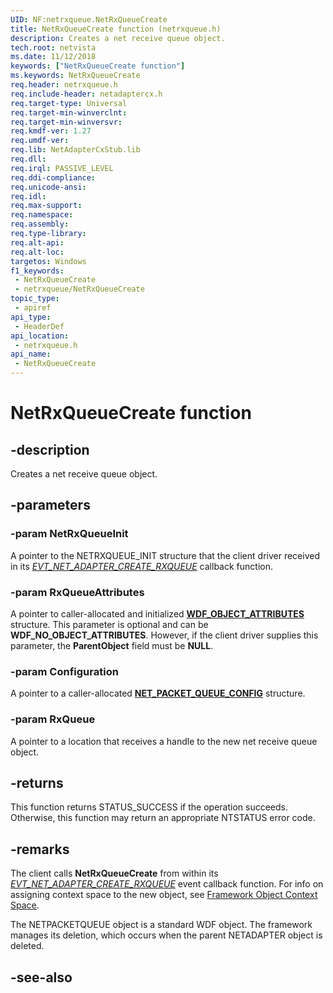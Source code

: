 ```yaml
---
UID: NF:netrxqueue.NetRxQueueCreate
title: NetRxQueueCreate function (netrxqueue.h)
description: Creates a net receive queue object.
tech.root: netvista
ms.date: 11/12/2018
keywords: ["NetRxQueueCreate function"]
ms.keywords: NetRxQueueCreate
req.header: netrxqueue.h
req.include-header: netadaptercx.h
req.target-type: Universal
req.target-min-winverclnt: 
req.target-min-winversvr: 
req.kmdf-ver: 1.27
req.umdf-ver: 
req.lib: NetAdapterCxStub.lib
req.dll: 
req.irql: PASSIVE_LEVEL
req.ddi-compliance: 
req.unicode-ansi: 
req.idl: 
req.max-support: 
req.namespace: 
req.assembly: 
req.type-library: 
req.alt-api: 
req.alt-loc: 
targetos: Windows
f1_keywords:
 - NetRxQueueCreate
 - netrxqueue/NetRxQueueCreate
topic_type:
 - apiref
api_type:
 - HeaderDef
api_location:
 - netrxqueue.h
api_name:
 - NetRxQueueCreate
---
```


# NetRxQueueCreate function


## -description

Creates a net receive queue object.

## -parameters

### -param NetRxQueueInit

A pointer to the NETRXQUEUE_INIT structure that the client driver received in its *[EVT_NET_ADAPTER_CREATE_RXQUEUE](../netadapter/nc-netadapter-evt_net_adapter_create_rxqueue.md)* callback function.

### -param RxQueueAttributes

A pointer to caller-allocated and initialized [**WDF_OBJECT_ATTRIBUTES**](../wdfobject/ns-wdfobject-_wdf_object_attributes.md) structure. This parameter is optional and can be **WDF_NO_OBJECT_ATTRIBUTES**. However, if the client driver supplies this parameter, the **ParentObject** field must be **NULL**.

### -param Configuration

A pointer to a caller-allocated [**NET_PACKET_QUEUE_CONFIG**](../netpacketqueue/ns-netpacketqueue-_net_packet_queue_config.md) structure.

### -param RxQueue

A pointer to a location that receives a handle to the new net receive queue object.

## -returns

This function returns STATUS_SUCCESS if the operation succeeds. Otherwise, this function may return an appropriate NTSTATUS error code.

## -remarks

The client calls **NetRxQueueCreate** from within its *[EVT_NET_ADAPTER_CREATE_RXQUEUE](../netadapter/nc-netadapter-evt_net_adapter_create_rxqueue.md)* event callback function. For info on assigning context space to the new object, see [Framework Object Context Space](/windows-hardware/drivers/wdf/framework-object-context-space).

The NETPACKETQUEUE object is a standard WDF object. The framework manages its deletion, which occurs when the parent NETADAPTER object is deleted.

## -see-also
